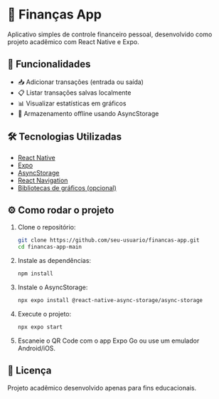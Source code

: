 # 💸 Finanças App

Aplicativo simples de controle financeiro pessoal, desenvolvido como projeto acadêmico com React Native e Expo.


## 🚀 Funcionalidades

- 📥 Adicionar transações (entrada ou saída)
- 📋 Listar transações salvas localmente
- 📊 Visualizar estatísticas em gráficos
- 💾 Armazenamento offline usando AsyncStorage


## 🛠️ Tecnologias Utilizadas

- [React Native](https://reactnative.dev/)
- [Expo](https://expo.dev/)
- [AsyncStorage](https://react-native-async-storage.github.io/async-storage/)
- [React Navigation](https://reactnavigation.org/)
- [Bibliotecas de gráficos (opcional)](https://formidable.com/open-source/victory/)


## ⚙️ Como rodar o projeto

1. Clone o repositório:
   ```bash
   git clone https://github.com/seu-usuario/financas-app.git
   cd financas-app-main
   ```

2. Instale as dependências:
   ```bash
   npm install
   ```

3. Instale o AsyncStorage:
   ```bash
   npx expo install @react-native-async-storage/async-storage
   ```

4. Execute o projeto: 
   ```bash
   npx expo start
   ```

5. Escaneie o QR Code com o app Expo Go ou use um emulador Android/iOS.


## 📄 Licença
Projeto acadêmico desenvolvido apenas para fins educacionais.
